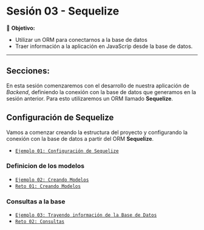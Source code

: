# Sesión 03 - Sequelize

🎯 **Objetivo:**

- Utilizar un ORM para conectarnos a la base de datos
- Traer información a la aplicación en JavaScrip desde la base de datos.

---

## Secciones:

En esta sesión comenzaremos con el desarrollo de nuestra aplicación de _Backend_, definiendo la conexión con la base de datos que generamos en la sesión anterior. Para esto utilizaremos un ORM llamado **Sequelize**.

## Configuración de Sequelize

Vamos a comenzar creando la estructura del proyecto y configurando la conexión con la base de datos a partir del ORM **Sequelize**. 

- [`Ejemplo 01: Configuración de Sequelize`](Ejemplo-01/)

### Definicion de los modelos

- [`Ejemplo 02: Creando Modelos`](Ejemplo-02/)
- [`Reto 01: Creando Modelos`](Reto-01/)

### Consultas a la base

- [`Ejemplo 03: Trayendo información de la Base de Datos`](Ejemplo-03/)
- [`Reto 02: Consultas`](Reto-02/)